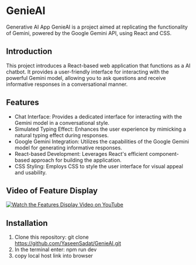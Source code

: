 # GenieAI
Generative AI App
GenieAI is a project aimed at replicating the functionality of Gemini, powered by the Google Gemini API, using React and CSS.

## Introduction
This project introduces a React-based web application that functions as a AI chatbot. It provides a user-friendly interface for interacting with the powerful Gemini model, allowing you to ask questions and receive informative responses in a conversational manner.

## Features
- Chat Interface: Provides a dedicated interface for interacting with the Gemini model in a conversational style.
- Simulated Typing Effect: Enhances the user experience by mimicking a natural typing effect during responses.
- Google Gemini Integration: Utilizes the capabilities of the Google Gemini model for generating informative responses.
- React-based Development: Leverages React's efficient component-based approach for building the application.
- CSS Styling: Employs CSS to style the user interface for visual appeal and usability.

## Video of Feature Display
[![Watch the Features Display Video on YouTube](https://img.youtube.com/vi/CF5FSXq1P80/maxresdefault.jpg)](https://youtu.be/CF5FSXq1P80)


## Installation
1. Clone this repository: git clone https://github.com/YaseenSadat/GenieAI.git
2. In the terminal enter: npm run dev
3. copy local host link into browser
